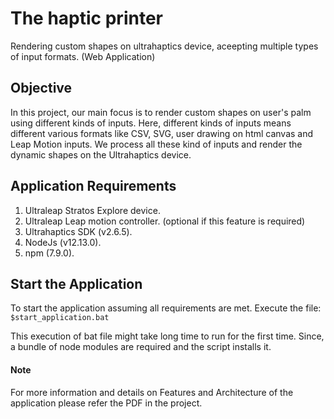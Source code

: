 # The haptic printer

Rendering custom shapes on ultrahaptics device, aceepting multiple types of input formats. (Web Application)

## Objective

In this project, our main focus is to render custom shapes on user's palm using different kinds of inputs. Here, different kinds of inputs means different various formats like CSV, SVG, user drawing on html canvas and Leap Motion inputs. We process all these kind of inputs and render the dynamic shapes on the Ultrahaptics device.

## Application Requirements

1) Ultraleap Stratos Explore device.
2) Ultraleap Leap motion controller. (optional if this feature is required)
3) Ultrahaptics SDK (v2.6.5).
4) NodeJs (v12.13.0).
5) npm (7.9.0).

## Start the Application

To start the application assuming all requirements are met. Execute the file: 
```$start_application.bat```

This execution of bat file might take long time to run for the first time. Since, a bundle of node modules are required and the script installs it.

#### Note

For more information and details on Features and Architecture of the application please refer the PDF in the project.